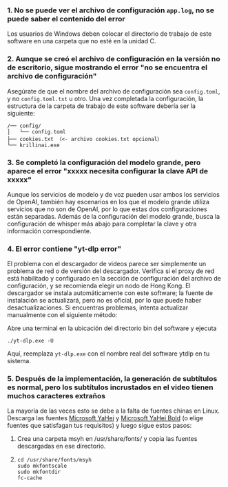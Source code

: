 ### 1. No se puede ver el archivo de configuración `app.log`, no se puede saber el contenido del error
Los usuarios de Windows deben colocar el directorio de trabajo de este software en una carpeta que no esté en la unidad C.

### 2. Aunque se creó el archivo de configuración en la versión no de escritorio, sigue mostrando el error "no se encuentra el archivo de configuración"
Asegúrate de que el nombre del archivo de configuración sea `config.toml`, y no `config.toml.txt` u otro.
Una vez completada la configuración, la estructura de la carpeta de trabajo de este software debería ser la siguiente:
```
/── config/
│   └── config.toml
├── cookies.txt （<- archivo cookies.txt opcional）
└── krillinai.exe
```

### 3. Se completó la configuración del modelo grande, pero aparece el error "xxxxx necesita configurar la clave API de xxxxx"
Aunque los servicios de modelo y de voz pueden usar ambos los servicios de OpenAI, también hay escenarios en los que el modelo grande utiliza servicios que no son de OpenAI, por lo que estas dos configuraciones están separadas. Además de la configuración del modelo grande, busca la configuración de whisper más abajo para completar la clave y otra información correspondiente.

### 4. El error contiene "yt-dlp error"
El problema con el descargador de videos parece ser simplemente un problema de red o de versión del descargador. Verifica si el proxy de red está habilitado y configurado en la sección de configuración del archivo de configuración, y se recomienda elegir un nodo de Hong Kong. El descargador se instala automáticamente con este software; la fuente de instalación se actualizará, pero no es oficial, por lo que puede haber desactualizaciones. Si encuentras problemas, intenta actualizar manualmente con el siguiente método:

Abre una terminal en la ubicación del directorio bin del software y ejecuta
```
./yt-dlp.exe -U
```
Aquí, reemplaza `yt-dlp.exe` con el nombre real del software ytdlp en tu sistema.

### 5. Después de la implementación, la generación de subtítulos es normal, pero los subtítulos incrustados en el video tienen muchos caracteres extraños
La mayoría de las veces esto se debe a la falta de fuentes chinas en Linux. Descarga las fuentes [Microsoft YaHei](https://modelscope.cn/models/Maranello/KrillinAI_dependency_cn/resolve/master/%E5%AD%97%E4%BD%93/msyh.ttc) y [Microsoft YaHei Bold](https://modelscope.cn/models/Maranello/KrillinAI_dependency_cn/resolve/master/%E5%AD%97%E4%BD%93/msyhbd.ttc) (o elige fuentes que satisfagan tus requisitos) y luego sigue estos pasos:
1. Crea una carpeta msyh en /usr/share/fonts/ y copia las fuentes descargadas en ese directorio.
2. 
    ```
    cd /usr/share/fonts/msyh
    sudo mkfontscale
    sudo mkfontdir
    fc-cache
    ```